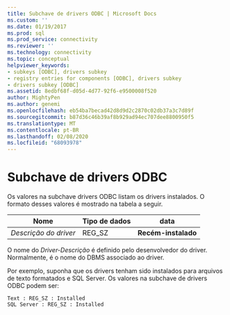 ```yaml
---
title: Subchave de drivers ODBC | Microsoft Docs
ms.custom: ''
ms.date: 01/19/2017
ms.prod: sql
ms.prod_service: connectivity
ms.reviewer: ''
ms.technology: connectivity
ms.topic: conceptual
helpviewer_keywords:
- subkeys [ODBC], drivers subkey
- registry entries for components [ODBC], drivers subkey
- drivers subkey [ODBC]
ms.assetid: 8edbf68f-d05d-4d77-92f6-e9500008f520
author: MightyPen
ms.author: genemi
ms.openlocfilehash: eb54ba7becad42d8d9d2c2870c02db37a3c7d89f
ms.sourcegitcommit: b87d36c46b39af8b929ad94ec707dee8800950f5
ms.translationtype: MT
ms.contentlocale: pt-BR
ms.lasthandoff: 02/08/2020
ms.locfileid: "68093978"
---
```

# <a name="odbc-drivers-subkey"></a>Subchave de drivers ODBC
Os valores na subchave drivers ODBC listam os drivers instalados. O formato desses valores é mostrado na tabela a seguir.  
  
|Nome|Tipo de dados|data|  
|----------|---------------|----------|  
|*Descrição do driver*|REG_SZ|**Recém-instalado**|  
  
 O nome do *Driver-Descrição* é definido pelo desenvolvedor do driver. Normalmente, é o nome do DBMS associado ao driver.  
  
 Por exemplo, suponha que os drivers tenham sido instalados para arquivos de texto formatados e SQL Server. Os valores na subchave de drivers ODBC podem ser:  
  
```  
Text : REG_SZ : Installed  
SQL Server : REG_SZ : Installed  
```
